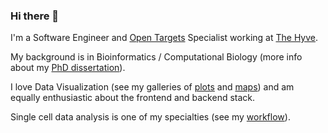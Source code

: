 ### Hi there 👋

I'm a Software Engineer and [Open Targets](https://www.opentargets.org/)
Specialist working at [The Hyve](https://thehyve.nl/).

My background is in Bioinformatics / Computational Biology (more info about my
[PhD dissertation](https://romanhaa.github.io/phd_thesis/)).

I love Data Visualization (see my galleries of
[plots](https://romanhaa.github.io/plots/) and
[maps](https://github.com/romanhaa/plot-maps)) and am equally enthusiastic about
the frontend and backend stack.

Single cell data analysis is one of my specialties (see my
[workflow](https://romanhaa.github.io/projects/scrnaseq_workflow/)).

<!--
**romanhaa/romanhaa** is a ✨ _special_ ✨ repository because its `README.md` (this file) appears on your GitHub profile.

Here are some ideas to get you started:

- 🔭 I’m currently working on ...
- 🌱 I’m currently learning ...
- 👯 I’m looking to collaborate on ...
- 🤔 I’m looking for help with ...
- 💬 Ask me about ...
- 📫 How to reach me: ...
- 😄 Pronouns: ...
- ⚡ Fun fact: ...
-->
